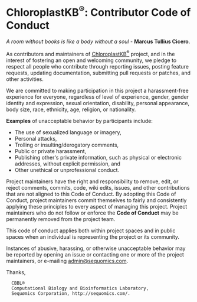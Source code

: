 # ChloroplastKB<sup>®</sup>: Contributor Code of Conduct
<i>A room without books is like a body without a soul</i> - <b>Marcus Tullius Cicero</b>.

As contributors and maintainers of [ChloroplastKB<sup>®</sup>](https://github.com/ChloroplastKB) project, and in the interest of fostering an open and welcoming community, we pledge to respect all people who contribute through reporting issues, posting feature requests, updating documentation, submitting pull requests or patches, and other activities.

We are committed to making participation in this project a harassment-free experience for everyone, regardless of level of experience, gender, gender identity and expression, sexual orientation, disability, personal appearance, body size, race, ethnicity, age, religion, or nationality.

<b>Examples</b> of unacceptable behavior by participants include:

* The use of sexualized language or imagery,
* Personal attacks,
* Trolling or insulting/derogatory comments,
* Public or private harassment,
* Publishing other's private information, such as physical or electronic addresses, without explicit permission, and
* Other unethical or unprofessional conduct.

Project maintainers have the right and responsibility to remove, edit, or reject comments, commits, code, wiki edits, issues, and other contributions that are not aligned to this Code of Conduct. By adopting this Code of Conduct, project maintainers commit themselves to fairly and consistently applying these principles to every aspect of managing this project. Project maintainers who do not follow or enforce the <b>Code of Conduct</b> may be permanently removed from the project team.

This code of conduct applies both within project spaces and in public spaces when an individual is representing the project or its community.

Instances of abusive, harassing, or otherwise unacceptable behavior may be reported by opening an issue or contacting one or more of the project maintainers, or e-mailing [admin@sequomics.com](mailto:admin@sequomics.com).

Thanks,
```
  CBBL®
  Computational Biology and Bioinformatics Laboratory,
  Sequømics Corporation, http://sequomics.com/.
```
